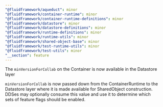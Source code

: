 ```yaml
---
"@fluidframework/aqueduct": minor
"@fluidframework/container-runtime": minor
"@fluidframework/container-runtime-definitions": minor
"@fluidframework/datastore": minor
"@fluidframework/datastore-definitions": minor
"@fluidframework/runtime-definitions": minor
"@fluidframework/runtime-utils": minor
"@fluidframework/shared-object-base": minor
"@fluidframework/test-runtime-utils": minor
"@fluidframework/test-utils": minor
"__section": feature
---
```

The `minVersionForCollab` on the Container is now available in the Datastore layer

`minVersionForCollab` is now passed down from the ContainerRuntime to the Datastore layer where it is made available for SharedObject construction.
DDSes may optionally consume this value and use it to determine which sets of feature flags should be enabled.
